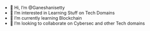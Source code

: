 - 👋 Hi, I’m @Ganeshanisetty
- 👀 I’m interested in Learning Stuff on Tech Domains
- 🌱 I’m currently learning Blockchain
- 💞️ I’m looking to collaborate on Cybersec and other Tech domains

<!---
Ganeshanisetty/Ganeshanisetty is a ✨ special ✨ repository because its `README.md` (this file) appears on your GitHub profile.
You can click the Preview link to take a look at your changes.
--->
